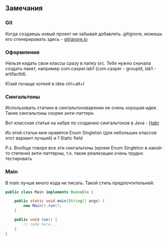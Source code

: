 ## Замечания

### Git

Когда создаешь новый проект не забывай добавлять .gitignore, можешь его сгенерировать здесь - 
[gitignore.io](https://www.toptal.com/developers/gitignore)

### Оформление

Нельзя кидать свои классы сразу в папку src. Тебе нужно сначала создать пакет, например com.casper.lab1 
(com.casper - groupId, lab1 - artifactId).

Юзай почаще хоткей в idea ctrl+alt+l

### Сингальтоны

Использовать статики в сингальтоноварении не очень хорошая идея. Такие сингальтоны скорее анти-паттерн. 

Вот классная статья на хабре по созданию сингальтонов в Java - [Habr](https://habr.com/ru/post/129494/)

Из этой статьи мне нравятся Enum Singleton (для небольших классов этот вариант лучший) и 1 Static field

P.s. Вообще говоря все эти сингальтоны (кроме Enum Singleton в какой-то степени) анти-паттерны, т.к. такие реализации 
очень трудно тестировать

### Main

В main лучше много кода не писать. Такой стиль предпочтительней:

```java
public class Main implements Runnable {

    public static void main(String[] args) {
        new Main().run();
    }

    public void run() {
        // code here...
    }
}
```

